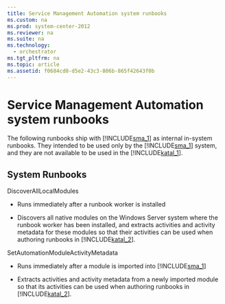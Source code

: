 ```yaml
---
title: Service Management Automation system runbooks
ms.custom: na
ms.prod: system-center-2012
ms.reviewer: na
ms.suite: na
ms.technology: 
  - orchestrator
ms.tgt_pltfrm: na
ms.topic: article
ms.assetid: f0684cd0-d5e2-43c3-806b-865f42643f0b
---
```

# Service Management Automation system runbooks
The following runbooks ship with [!INCLUDE[sma_1](../../includes/sma_1_md.md)] as internal in\-system runbooks. They intended to be used only by the [!INCLUDE[sma_1](../../includes/sma_1_md.md)] system, and they are not available to be used in the [!INCLUDE[katal_1](../../includes/katal_1_md.md)].

## System Runbooks
DiscoverAllLocalModules

-   Runs immediately after a runbook worker is installed

-   Discovers all native modules on the Windows Server system where the runbook worker has been installed, and extracts activities and activity metadata for these modules so that their activities can be used when authoring runbooks in [!INCLUDE[katal_2](../../includes/katal_2_md.md)].

SetAutomationModuleActivityMetadata

-   Runs immediately after a module is imported into [!INCLUDE[sma_1](../../includes/sma_1_md.md)]

-   Extracts activities and activity metadata from a newly imported module so that its activities can be used when authoring runbooks in [!INCLUDE[katal_2](../../includes/katal_2_md.md)].


